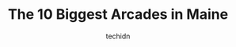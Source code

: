 ---
layout: ampstory
image: https://i0.wp.com/paketmu.com/wp-content/uploads/2023/06/allplay-family-entertainment-center-belfast-0-in-maine-1686371798.jpeg?resize=640,853
author: techidn
featured: false
description: Explore the diverse Arcade scene in Maine, home to an incredible selection of 10 establishments catering to every taste. Whether youre in search of iconic favorites or undiscovered treasure
title: The 10 Biggest Arcades in Maine
cover:
   title: The 10 Biggest Arcades in Maine
   subtitle: RICKPATE
   background: https://paketmu.com/wp-content/uploads/2023/06/allplay-family-entertainment-center-belfast-0-in-maine-1686371798.jpeg

pages: 
 - layout: thirds
   top: <h1>#1 Palace Playland</h1>
   bottom: "<p>A fantastic place to take the family. Great classic boardwalk atmosphere. The food is amazing, the rides are fun classics, and the atmosphere is as Maine as it gets. With</p>"
   background: https://paketmu.com/wp-content/uploads/2023/06/allplay-family-entertainment-center-belfast-1-in-maine-1686371799.jpeg
   backgroundblur: true
 - layout: thirds
   top: <h1>#2 Round1 Bowling & Amusement</h1>
   bottom: "<p>First time going to a Round 1 and man, was it a lot of fun.They had so, so many options for games so theres definitely something for everyone. Claw machines, classic lig</p>"
   background: https://paketmu.com/wp-content/uploads/2023/06/allplay-family-entertainment-center-belfast-2-in-maine-1686371800.jpeg
   cta:
      link: https://paketmu.com/the-10-biggest-arcades-in-maine/
      text: The 10 Biggest Arcades in Maine
 - layout: thirds
   top: <h1>#3 Spare Time Portland</h1>
   bottom: "<p>This place is amazing. A far departure from Al Bundys bowling alley, this place does not disappoint. Trendy enough to keep you entertained while still maintaining the </p>"
   background: https://paketmu.com/wp-content/uploads/2023/06/allplay-family-entertainment-center-belfast-3-in-maine-1686371800.jpeg
   cta:
      link: https://paketmu.com/the-10-biggest-arcades-in-maine/
      text: The 10 Biggest Arcades in Maine
 - layout: thirds
   top: <h1>#4 Arcadia - Portland, Me</h1>
   bottom: "<p>504 Congress St, Portland, ME 04101, United States</p>"
   background: https://images.unsplash.com/photo-1602536052359-ef94c21c5948?ixlib=rb-4.0.3&ixid=MnwxMjA3fDB8MHxwaG90by1wYWdlfHx8fGVufDB8fHx8&auto=format&fit=crop&w=640&h=853&q=80
   cta:
      link: https://paketmu.com/the-10-biggest-arcades-in-maine/
      text: The 10 Biggest Arcades in Maine
 - layout: thirds
   top: <h1>#5 Wonder Mountain Fun Park</h1>
   bottom: "<p>270 Post Rd, Moody, ME 04054, United States</p>"
   background: https://images.unsplash.com/photo-1522441815192-d9f04eb0615c?ixlib=rb-4.0.3&ixid=MnwxMjA3fDB8MHxwaG90by1wYWdlfHx8fGVufDB8fHx8&auto=format&fit=crop&w=640&h=853&q=80
   cta:
      link: https://paketmu.com/the-10-biggest-arcades-in-maine/
      text: The 10 Biggest Arcades in Maine
 - layout: thirds
   top: <h1>#6 Urban Air Trampoline and Adventure Park</h1>
   bottom: "<p>333 Clarks Pond Pkwy, South Portland, ME 04106, United States</p>"
   background: https://images.unsplash.com/photo-1541356665065-22676f35dd40?ixlib=rb-4.0.3&ixid=MnwxMjA3fDB8MHxwaG90by1wYWdlfHx8fGVufDB8fHx8&auto=format&fit=crop&w=640&h=853&q=80
   cta:
      link: https://paketmu.com/the-10-biggest-arcades-in-maine/
      text: The 10 Biggest Arcades in Maine
 - layout: thirds
   top: <h1>#7 Bowl-O-Rama Family Fun Center</h1>
   bottom: "<p>599 Lafayette Rd, Portsmouth, NH 03801, United States</p>"
   background: https://images.unsplash.com/photo-1609083590460-7b8cc0ca65f8?ixlib=rb-4.0.3&ixid=MnwxMjA3fDB8MHxwaG90by1wYWdlfHx8fGVufDB8fHx8&auto=format&fit=crop&w=640&h=853&q=80
   cta:
      link: https://paketmu.com/the-10-biggest-arcades-in-maine/
      text: The 10 Biggest Arcades in Maine
 - layout: thirds
   middle: Continue reading...
   background: https://images.unsplash.com/photo-1510906594845-bc082582c8cc?ixlib=rb-4.0.3&ixid=MnwxMjA3fDB8MHxwaG90by1wYWdlfHx8fGVufDB8fHx8&auto=format&fit=crop&w=640&h=853&q=80
   cta:
      link: https://paketmu.com/the-10-biggest-arcades-in-maine/
      text: The 10 Biggest Arcades in Maine
      
---